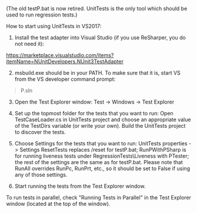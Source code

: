 (The old testP.bat is now retired. UnitTests is the only tool which should be used to run regression tests.)

How to start using UnitTests in VS2017:

1.	Install the test adapter into Visual Studio (if you use ReSharper, you do not need it):

https://marketplace.visualstudio.com/items?itemName=NUnitDevelopers.NUnit3TestAdapter

2.	msbuild.exe should be in your PATH. To make sure that it is, start VS from the VS  developer command prompt:
>P.sln

3.	Open the Test Explorer window:
Test -> Windows -> Test Explorer

4.	Set up the topmost folder for the tests that you want to run:
Open TestCaseLoader.cs in UnitTests project and choose an appropriate value of the TestDirs variable (or write your own).
Build the UnitTests project to discover the tests.

5.	Choose Settings for the tests that you want to run:
UnitTests properties -> Settings
ResetTests replaces /reset for testP.bat;
RunPWithPSharp is for running liveness tests under RegressionTests\Liveness with PTester;
the rest of the settings are the same as for testP.bat.
Please note that RunAll overrides RunPc, RunPrt, etc., so it should be set to False if using any of those settings.

6.	Start running the tests from the Test Explorer window.

To run tests in parallel, check "Running Tests in Parallel" in the Test Explorer window (located at the top of the window).